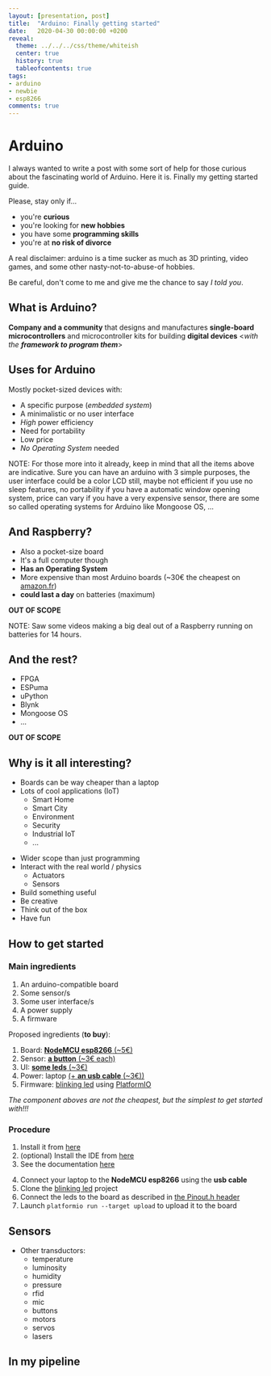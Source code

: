 ```yaml
---
layout: [presentation, post]
title:  "Arduino: Finally getting started"
date:   2020-04-30 00:00:00 +0200
reveal:
  theme: ../../../css/theme/whiteish
  center: true
  history: true
  tableofcontents: true
tags:
- arduino 
- newbie
- esp8266
comments: true
---
```


# Arduino

<!--slide-ignore-begin-->

I always wanted to write a post with some sort of help for those curious about the fascinating world of Arduino. Here it is. Finally my getting started guide.

<!--slide-ignore-end-->

<!--slide-down-->

Please, stay only if...

- you're **curious**
- you're looking for **new hobbies**
- you have some **programming skills**
- you're at **no risk of divorce**

<!--slide-ignore-begin-->

A real disclaimer: arduino is a time sucker as much as 3D printing, video games, and some other nasty-not-to-abuse-of hobbies. 

Be careful, don't come to me and give me the chance to say _I told you_.

<!--slide-ignore-end-->

<!--slide-next-->

<!--more-->

## What is Arduino?

**Company and a community** that
designs and manufactures **single-board microcontrollers** and
microcontroller kits
for building **digital devices**
<_with the **framework to program them**_>

<!--slide-next-->

## Uses for Arduino

Mostly pocket-sized devices with:

- A specific purpose (_embedded system_)
- A minimalistic or no user interface
- _High_ power efficiency
- Need for portability
- Low price
- _No Operating System_ needed

NOTE: For those more into it already, keep in mind that all the items above are indicative. Sure you can have an arduino with 3 simple purposes, the user interface could be a color LCD still, maybe not efficient if you use no sleep features, no portability if you have a automatic window opening system, price can vary if you have a very expensive sensor, there are some so called operating systems for Arduino like Mongoose OS, ...

<!--slide-down-->

## And Raspberry?

- Also a pocket-size board
- It's a full computer though
- **Has an Operating System**
- More expensive than most Arduino boards (~30€ the cheapest on [amazon.fr](https://www.amazon.fr/Raspberry-Plaque-mod%C3%A8le-Cortex-11811853/dp/B07KKBCXLY/ref=sr_1_3?__mk_fr_FR=%C3%85M%C3%85%C5%BD%C3%95%C3%91&dchild=1&keywords=raspberry+pi&qid=1588318997&sr=8-3))
- **could last a day** on batteries (maximum)

**OUT OF SCOPE**

NOTE: Saw some videos making a big deal out of a Raspberry running on batteries for 14 hours.

<!--slide-down-->

## And the rest?

- FPGA
- ESPuma
- uPython
- Blynk
- Mongoose OS
- ...

**OUT OF SCOPE**

<!--slide-next-->

## Why is it all interesting?

<!--slide-down-->

- Boards can be way cheaper than a laptop
- Lots of cool applications (IoT)
  - Smart Home
  - Smart City
  - Environment
  - Security
  - Industrial IoT
  - ...

<!--slide-down-->


- Wider scope than just programming
- Interact with the real world / physics
  - Actuators
  - Sensors
- Build something useful
- Be creative
- Think out of the box
- Have fun

<!--slide-next-->

## How to get started

<!--slide-down-->

### Main ingredients

1. An arduino-compatible board
2. Some sensor/s
3. Some user interface/s
4. A power supply
5. A firmware

<!--slide-down-->

Proposed ingredients (**to buy**):


1. Board: [**NodeMCU esp8266** (~5€)](https://www.amazon.fr/Yizhet-NodeMCU-ESP8266-ESP-12E-D%C3%A9veloppement/dp/B07XJWK5F4/ref=sr_1_3?dchild=1&keywords=ESP8266+nodeMCU&qid=1588339084&sr=8-3)
2. Sensor: [**a button** (~3€ each)](https://www.amazon.fr/dp/B07DPSMRJ6/ref=cm_sw_em_r_mt_)
3. UI: [**some leds** (~3€)](https://www.amazon.fr/dp/B07PR5T67K/ref=cm_sw_em_r_mt_dp_U_NncREbE6NZ3Q3)
4. Power: laptop [(+ **an usb cable** (~3€))](https://www.amazon.fr/dp/B0711PVX6Z/ref=cm_sw_em_r_mt_)
5. Firmware: [blinking led](https://github.com/mauriciojost/esp8266-blinking-led) using [PlatformIO](https://platformio.org/)

_The component aboves are not the cheapest, but the simplest to get started with!!!_

<!--slide-next-->

### Procedure

<!--slide-down-->

1. Install it from [here](https://docs.platformio.org/en/latest/core/installation.html)
2. (optional) Install the IDE from [here](https://platformio.org/platformio-ide)
3. See the documentation [here](https://docs.platformio.org/en/latest/core/index.html)

<!--slide-down-->

4. Connect your laptop to the **NodeMCU esp8266** using the **usb cable**
5. Clone the [blinking led](https://github.com/mauriciojost/esp8266-blinking-led) project
6. Connect the leds to the board as described in [the Pinout.h header](https://github.com/mauriciojost/esp8266-blinking-led/blob/master/src/Pinout.h)
7. Launch `platformio run --target upload` to upload it to the board

<!--slide-down-->

## Sensors

- Other transductors: 
  - temperature
  - luminosity
  - humidity
  - pressure
  - rfid
  - mic
  - buttons
  - motors
  - servos
  - lasers

<!--slide-next-->

## In my pipeline

<!--slide-down-->

<!--more-->
 
<!--slide-down-->

